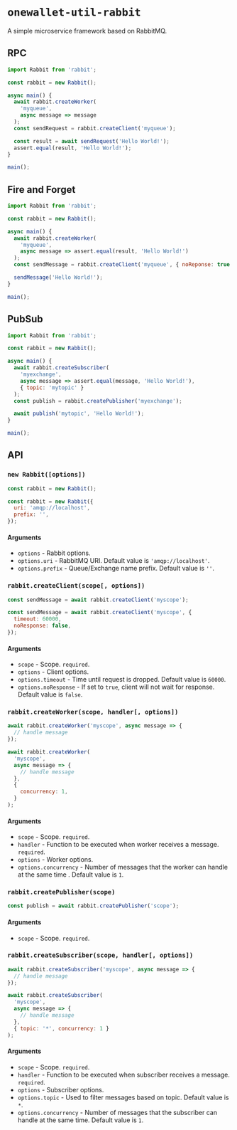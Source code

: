 # `onewallet-util-rabbit`

A simple microservice framework based on RabbitMQ.

## RPC

```javascript
import Rabbit from 'rabbit';

const rabbit = new Rabbit();

async main() {
  await rabbit.createWorker(
    'myqueue',
    async message => message
  );
  const sendRequest = rabbit.createClient('myqueue');

  const result = await sendRequest('Hello World!');
  assert.equal(result, 'Hello World!');
}

main();
```

## Fire and Forget

```javascript
import Rabbit from 'rabbit';

const rabbit = new Rabbit();

async main() {
  await rabbit.createWorker(
    'myqueue',
    async message => assert.equal(result, 'Hello World!')
  );
  const sendMessage = rabbit.createClient('myqueue', { noReponse: true });

  sendMessage('Hello World!');
}

main();
```

## PubSub

```javascript
import Rabbit from 'rabbit';

const rabbit = new Rabbit();

async main() {
  await rabbit.createSubscriber(
    'myexchange',
    async message => assert.equal(message, 'Hello World!'),
    { topic: 'mytopic' }
  );
  const publish = rabbit.createPublisher('myexchange');

  await publish('mytopic', 'Hello World!');
}

main();
```

## API

### `new Rabbit([options])`

```javascript
const rabbit = new Rabbit();
```

```javascript
const rabbit = new Rabbit({
  uri: 'amqp://localhost',
  prefix: '',
});
```

#### Arguments

- `options` - Rabbit options.
- `options.uri` - RabbitMQ URI. Default value is `'amqp://localhost'`.
- `options.prefix` - Queue/Exchange name prefix. Default value is `''`.

### `rabbit.createClient(scope[, options])`

```javascript
const sendMessage = await rabbit.createClient('myscope');
```

```javascript
const sendMessage = await rabbit.createClient('myscope', {
  timeout: 60000,
  noResponse: false,
});
```

#### Arguments

- `scope` - Scope. `required`.
- `options` - Client options.
- `options.timeout` - Time until request is dropped. Default value is `60000`.
- `options.noResponse` - If set to `true`, client will not wait for response. Default value is `false`.

### `rabbit.createWorker(scope, handler[, options])`

```javascript
await rabbit.createWorker('myscope', async message => {
  // handle message
});
```

```javascript
await rabbit.createWorker(
  'myscope',
  async message => {
    // handle message
  },
  {
    concurrency: 1,
  }
);
```

#### Arguments

- `scope` - Scope. `required`.
- `handler` - Function to be executed when worker receives a message. `required`.
- `options` - Worker options.
- `options.concurrency` - Number of messages that the worker can handle at the same time . Default value is `1`.

### `rabbit.createPublisher(scope)`

```javascript
const publish = await rabbit.createPublisher('scope');
```

#### Arguments

- `scope` - Scope. `required`.

### `rabbit.createSubscriber(scope, handler[, options])`

```javascript
await rabbit.createSubscriber('myscope', async message => {
  // handle message
});
```

```javascript
await rabbit.createSubscriber(
  'myscope',
  async message => {
    // handle message
  },
  { topic: '*', concurrency: 1 }
);
```

#### Arguments

- `scope` - Scope. `required`.
- `handler` - Function to be executed when subscriber receives a message. `required`.
- `options` - Subscriber options.
- `options.topic` - Used to filter messages based on topic. Default value is `*`.
- `options.concurrency` - Number of messages that the subscriber can handle at the same time. Default value is `1`.
